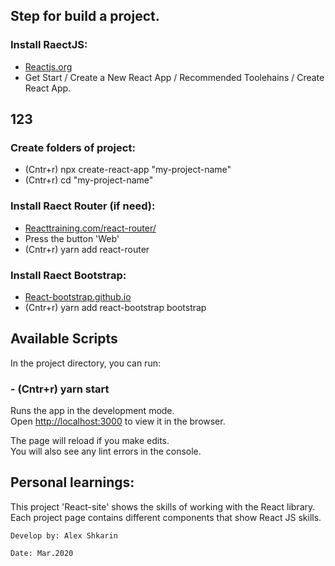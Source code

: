 ## Step for build a project.<br />
### Install RaectJS:
 - [Reactjs.org](https://Reactjs.org)
  - Get Start / Create a New React App / Recommended Toolehains / Create React App. <br />
  
  ## 123

### Create folders of project:
- (Cntr+r) npx create-react-app "my-project-name"
- (Cntr+r) cd "my-project-name" <br />

### Install Raect Router (if need):
 - [Reacttraining.com/react-router/](https://Reacttraining.com/React-router/) 
 - Press the button 'Web'
 - (Cntr+r) yarn add react-router <br />

### Install Raect Bootstrap:
 - [React-bootstrap.github.io](https://react-bootstrap.github.io) 
 - (Cntr+r) yarn add react-bootstrap bootstrap <br />


## Available Scripts

In the project directory, you can run:

### - (Cntr+r) yarn start

Runs the app in the development mode.<br />
Open [http://localhost:3000](http://localhost:3000) to view it in the browser.

The page will reload if you make edits.<br />
You will also see any lint errors in the console.

## Personal learnings:

This project 'React-site' shows the skills of working with the React library.
Each project page contains different components that show React JS skills.

`Develop by: Alex Shkarin`

`Date: Mar.2020`
